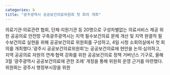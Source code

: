 ```yaml
---
categories: b
title: "광주광역시 공공보건의료위원회 첫 회의 개최"
---
```

의료기관·의료관련 협회, 단체·지원기관 등 20명으로 구성차별없는 의료서비스 제공 위한 공공의료 안전망 구축광주광역시는 지역 필수보건의료 문제 개선 및 지역 완결적 필수보건의료 실현을 위해 공공보건의료 위원회를 구성하고, 4일 시청 소회의실에서 첫 회의를 개최했다.‘광주시 공공보건의료위원회’는 공공보건의료에 현안을 논의·심의하고, 지역 공공의료 자원의 연계·협력 강화를 위한 공공보건의료 정책 거버넌스 기구로, 올해 3월 ‘광주광역시 공공보건의료에 관한 조례’ 개정을 통해 위원회 운영 근거를 마련했다.위원회는 광주시 행정부시장을 위원